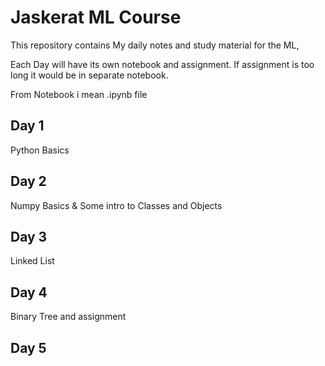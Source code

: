 # Jaskerat ML Course
This repository contains My daily notes and study material for the ML,

Each Day will have its own notebook and assignment. If assignment is too long it would be in separate notebook.

From Notebook i mean .ipynb file

## Day 1
Python  Basics

## Day 2
Numpy Basics & Some intro to Classes and Objects

## Day 3
Linked List

## Day 4
Binary Tree and assignment

## Day 5
